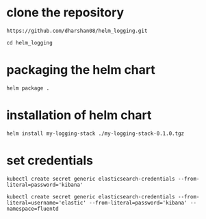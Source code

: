 # clone the repository
`https://github.com/dharshan08/helm_logging.git`

`cd helm_logging`

# packaging the helm chart
`helm package .`

# installation of helm chart
`helm install my-logging-stack ./my-logging-stack-0.1.0.tgz`

# set credentials
`kubectl create secret generic elasticsearch-credentials --from-literal=password='kibana'`

`kubectl create secret generic elasticsearch-credentials --from-literal=username='elastic' --from-literal=password='kibana' --namespace=fluentd`
